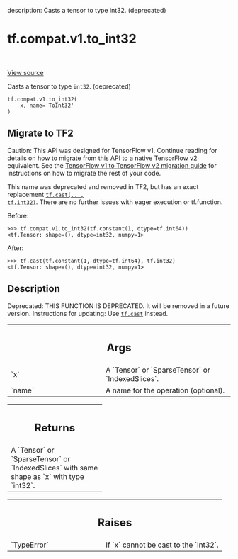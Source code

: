 description: Casts a tensor to type int32. (deprecated)

<div itemscope itemtype="http://developers.google.com/ReferenceObject">
<meta itemprop="name" content="tf.compat.v1.to_int32" />
<meta itemprop="path" content="Stable" />
</div>

# tf.compat.v1.to_int32

<!-- Insert buttons and diff -->

<table class="tfo-notebook-buttons tfo-api nocontent" align="left">

</table>

<a target="_blank" class="external" href="/code/stable/tensorflow/python/ops/math_ops.py">View source</a>



Casts a tensor to type `int32`. (deprecated)


<pre class="devsite-click-to-copy prettyprint lang-py tfo-signature-link">
<code>tf.compat.v1.to_int32(
    x, name=&#x27;ToInt32&#x27;
)
</code></pre>





 <section><devsite-expandable expanded>
 <h2 class="showalways">Migrate to TF2</h2>

Caution: This API was designed for TensorFlow v1.
Continue reading for details on how to migrate from this API to a native
TensorFlow v2 equivalent. See the
[TensorFlow v1 to TensorFlow v2 migration guide](https://www.tensorflow.org/guide/migrate)
for instructions on how to migrate the rest of your code.

This name was deprecated and removed in TF2, but has an exact replacement
<a href="../../../tf/cast.md"><code>tf.cast(..., tf.int32)</code></a>. There are no further issues with eager execution or
tf.function.

Before:

```
>>> tf.compat.v1.to_int32(tf.constant(1, dtype=tf.int64))
<tf.Tensor: shape=(), dtype=int32, numpy=1>
```

After:

```
>>> tf.cast(tf.constant(1, dtype=tf.int64), tf.int32)
<tf.Tensor: shape=(), dtype=int32, numpy=1>
```


 </aside></devsite-expandable></section>

<h2>Description</h2>

<!-- Placeholder for "Used in" -->

Deprecated: THIS FUNCTION IS DEPRECATED. It will be removed in a future version.
Instructions for updating:
Use <a href="../../../tf/cast.md"><code>tf.cast</code></a> instead.

<!-- Tabular view -->
 <table class="responsive fixed orange">
<colgroup><col width="214px"><col></colgroup>
<tr><th colspan="2"><h2 class="add-link">Args</h2></th></tr>

<tr>
<td>
`x`<a id="x"></a>
</td>
<td>
A `Tensor` or `SparseTensor` or `IndexedSlices`.
</td>
</tr><tr>
<td>
`name`<a id="name"></a>
</td>
<td>
A name for the operation (optional).
</td>
</tr>
</table>



<!-- Tabular view -->
 <table class="responsive fixed orange">
<colgroup><col width="214px"><col></colgroup>
<tr><th colspan="2"><h2 class="add-link">Returns</h2></th></tr>
<tr class="alt">
<td colspan="2">
A `Tensor` or `SparseTensor` or `IndexedSlices` with same shape as `x` with
type `int32`.
</td>
</tr>

</table>



<!-- Tabular view -->
 <table class="responsive fixed orange">
<colgroup><col width="214px"><col></colgroup>
<tr><th colspan="2"><h2 class="add-link">Raises</h2></th></tr>

<tr>
<td>
`TypeError`<a id="TypeError"></a>
</td>
<td>
If `x` cannot be cast to the `int32`.
</td>
</tr>
</table>



